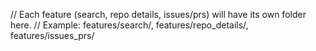 // Each feature (search, repo details, issues/prs) will have its own folder here.
// Example: features/search/, features/repo_details/, features/issues_prs/
